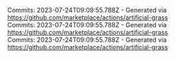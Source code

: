 Commits: 2023-07-24T09:09:55.788Z - Generated via https://github.com/marketplace/actions/artificial-grass
<br>
Commits: 2023-07-24T09:09:55.788Z - Generated via https://github.com/marketplace/actions/artificial-grass
<br>
Commits: 2023-07-24T09:09:55.788Z - Generated via https://github.com/marketplace/actions/artificial-grass
<br>
